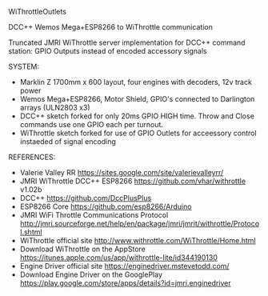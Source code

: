 WiThrottleOutlets

DCC++ Wemos Mega+ESP8266 to WiThrottle communication

Truncated JMRI WiThrottle server implementation for DCC++ command station: GPIO Outputs instead of encoded accessory signals

SYSTEM:
 * Marklin Z 1700mm x 600 layout, four engines with decoders, 12v track power
 * Wemos Mega+ESP8266, Motor Shield, GPIO's connected to Darlington arrays (ULN2803 x3)
 * DCC++ sketch forked for only 20ms GPIO HIGH time.  Throw and Close commands use one GPIO each per turnout.
 * WiThrottle sketch forked for use of GPIO Outlets for acceessory control instaeded of signal encoding

REFERENCES:
 * Valerie Valley RR https://sites.google.com/site/valerievalleyrr/
 * JMRI WiThrottle DCC++ ESP8266 https://github.com/vhar/withrottle v1.02b
 * DCC++ https://github.com/DccPlusPlus
 * ESP8266 Core https://github.com/esp8266/Arduino
 * JMRI WiFi Throttle Communications Protocol http://jmri.sourceforge.net/help/en/package/jmri/jmrit/withrottle/Protocol.shtml
 * WiThrottle official site http://www.withrottle.com/WiThrottle/Home.html
 * Download WiThrottle on the AppStore https://itunes.apple.com/us/app/withrottle-lite/id344190130
 * Engine Driver official site https://enginedriver.mstevetodd.com/
 * Download Engine Driver on the GooglePlay https://play.google.com/store/apps/details?id=jmri.enginedriver
